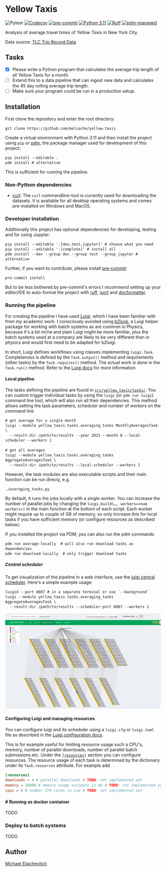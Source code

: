 # Yellow Taxis

![Pytest](https://github.com/meliache/yellow-taxis/actions/workflows/pytest.yml/badge.svg)
[![Codecov](https://codecov.io/gh/meliache/yellow-taxis/graph/badge.svg?token=QB6OA6CPVT)](https://codecov.io/gh/meliache/yellow-taxis)
[![pre-commit](https://img.shields.io/badge/pre--commit-enabled-brightgreen?logo=pre-commit)](https://github.com/pre-commit/pre-commit)
[![Python 3.11](https://img.shields.io/badge/python-3.11-blue.svg)](https://www.python.org/downloads/release/python-311/)
[![Ruff](https://img.shields.io/endpoint?url=https://raw.githubusercontent.com/astral-sh/ruff/main/assets/badge/v2.json)](https://github.com/astral-sh/ruff)
[![pdm-managed](https://img.shields.io/badge/pdm-managed-blueviolet)](https://pdm-project.org)

Analysis of average travel times of _Yellow Taxis_ in New York City.

Data source: [TLC Trip Record Data](https://www.nyc.gov/site/tlc/about/tlc-trip-record-data.page)

## Tasks

- [X] Please write a Python program that calculates the average trip length of all Yellow Taxis for a month.
- [ ] Extend this to a data pipeline that can ingest new data and calculates the 45 day rolling average trip length.
- [ ] Make sure your program could be run in a production setup.

## Installation

First clone the repository and enter the root directory:

``` shell
git clone https://github.com/meliache/yellow-taxis
```

Create a virtual environment with Python 3.11 and then install the project using `pip` or [pdm](https://github.com/pdm-project/pdm), the package manager used for development of this project:

``` shell
pip install --editable .
pdm install # alternative
```

This is sufficient for running the pipeline.

### Non-Python dependencies

- [curl](https://curl.se): The `curl` commandline-tool is currently used for downloading the datasets. It is available for all desktop operating systems and comes pre-installed on Windows and MacOS.

### Developer installation

Additionally this project has optional dependencies for developing, testing and for using Jupyter:

``` shell
pip install --editable '.[dev,test,jupyter]' # choose what you need
pip install --editable '.[complete]' # install all
pdm install --dev --group dev --group test --group jupyter # alternative
```

Further, if you want to contribute, please install [pre-commit](https://pre-commit.com/):

``` shell
pre-commit install
```

But to be less bothered by pre-commit's errors I recommend setting up your editor/IDE to auto-format the project with [ruff](https://docs.astral.sh/ruff/formatter/), [isort](https://pycqa.github.io/isort/) and [docformatter](https://docformatter.readthedocs.io/en/latest).

### Running the pipeline

For creating the pipeline I have used [Luigi](https://github.com/spotify/luigi), which I have been familiar with from my academic work. I consciously avoided using [b2luigi](https://github.com/nils-braun/b2luigi), a Luigi helper package for working with batch systems as are common in Physics, because it's a bit niche and plain Luigi might be more familiar, plus the batch systems used at a company are likely to be very different than in physics and would first need to be adapted for b2luigi.

In short, Luigi defines workflows using classes implementing `luigi.Task`. Completeness is defined by the `Task.output()` method and requirements (other tasks) by the `Task.requires()` method. The actual work is done in the `Task.run()` method. Refer to the [Luigi docs](https://luigi.readthedocs.io/en/stable/index.html) for more information.

#### Local pipeline

The tasks defining the pipeline are found in [`src/yellow_taxis/tasks/`](https://github.com/meliache/yellow-taxis/tree/main/src/yellow_taxis/tasks). You can custom trigger individual tasks by using the `luigi` (or `pdm run luigi`) command line tool, which will also run all their dependencies. This method allows setting the task parameters, scheduler and number of workers on the command line


``` shell
# get average for a single month
luigi --module yellow_taxis.tasks.averaging_tasks MonthlyAveragesTask \
  --result-dir /path/to/results --year 2023 --month 8 --local-scheduler --workers 1

# get all averages
luigi --module yellow_taxis.tasks.averaging_tasks AggregateAveragesTask \
  --result-dir /path/to/results --local-scheduler --workers 1
```


However, the task modules are also executable scripts and their main function can be run direcly, e.g.

``` shell
./averaging_tasks.py
```

 By default, it runs the jobs locally with a single worker. You can increase the number of parallel jobs by changing the `luigi.build(…, workers=<num workers>)` in the main function at the bottom of each script. Each worker might require up to couple of GB of memory, so only increase this for local tasks if you have sufficient memory (or configure resources as described below).

If you installed the project via PDM, you can also run the pdm commands

``` shell
pdm run average-locally  # will also run download tasks as dependencies
pdm run download-locally  # only trigger download tasks
```

##### Central scheduler
To get visualization of the pipeline in a web interface, use the [luigi central scheduler](https://luigi.readthedocs.io/en/stable/central_scheduler.html). Here's a simple example usage:

``` shell
luigid --port 8887 # in a separate terminal or use `--background`
luigi --module yellow_taxis.tasks.averaging_tasks AggregateAveragesTask \
  --result-dir /path/to/results --scheduler-port 8887 --workers 1
```

![Task Hierarchy Visualizer of the Luigi central scheduler](https://raw.githubusercontent.com/meliache/yellow-taxis/main/screenshots/Luigi%20Task%20Visualiser.webp)

#### Configuring Luigi and managing resources

You can configure luigi and its scheduler using a `luigi.cfg` or `luigi.toml` file as described in the [Luigi configuration docs](https://luigi.readthedocs.io/en/stable/configuration.html).

This is for example useful for limiting resource usage such a CPU's, memory, number of parallel downloads, number of parallel batch submissions etc.
Under the [`[resources]`](https://luigi.readthedocs.io/en/stable/configuration.html?highlight=resources#resources) section you can
configure resources. The resource usage of each task is determined by the dictionary under its `Task.resources` attribute. For example add

``` toml
[resources]
downloads = 4 # parallel downloads # TODO: not implemented yet
memory = 16000 # memory usage estimate in mb # TODO: not implemented yet
cpus = 8 # number CPU cores to use # TODO: not implemented yet
```

#### # Running as docker container

TODO

### Deploy to batch systems

TODO

## Author

[Michael Eliachevitch](mailto:m.eliachevitch@posteo.de "Email-Address")

<!-- Local Variables: -->
<!-- mode: gfm -->
<!-- End: -->
